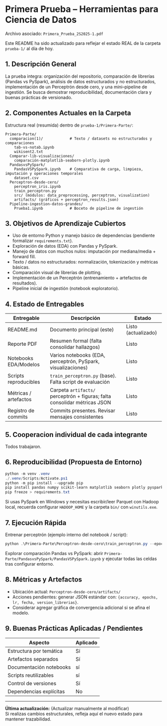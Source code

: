 # Primera Prueba – Herramientas para Ciencia de Datos

Archivo asociado: `Primera_Prueba_2S2025-1.pdf`

Este README ha sido actualizado para reflejar el estado REAL de la carpeta `prueba-1/` al día de hoy.

## 1. Descripción General

La prueba integra: organización del repositorio, comparación de librerías (Pandas vs PySpark), análisis de datos estructurados y no estructurados, implementación de un Perceptrón desde cero, y una mini–pipeline de ingestión. Se busca demostrar reproducibilidad, documentación clara y buenas prácticas de versionado.

## 2. Componentes Actuales en la Carpeta

Estructura real (resumida) dentro de `prueba-1/Primera-Parte/`:

```
Primera-Parte/
  comparacion(1)/            # Texto / datasets no estructurados y comparaciones
    tab-vs-notab.ipynb
    wikisent2.txt
  Comparar-lib-visualizaciones/
    comparación-matplotlib-seaborn-plotly.ipynb
  PandasvsPySpark/
    PandasVSPySpark.ipynb    # Comparativa de carga, limpieza, imputación y operaciones temporales
    dataset.csv
  Perceptron-desde-cero/
    perceptron_iris.ipynb
    train_perceptron.py
    src/ (módulos: data_preprocessing, perceptron, visualization)
    artifacts/ (gráficos + perceptron_results.json)
  Pipeline-ingestion-datos-grandes/
    Prueba1.ipynb            # Boceto de pipeline de ingestión
```

## 3. Objetivos de Aprendizaje Cubiertos

- Uso de entorno Python y manejo básico de dependencias (pendiente formalizar `requirements.txt`).
- Exploración de datos (EDA) con Pandas y PySpark.
- Manejo de datos con muchos nulos: imputación por mediana/media + forward fill.
- Texto / datos no estructurados: normalización, tokenización y métricas básicas.
- Comparación visual de librerías de plotting.
- Implementación de un Perceptrón (entrenamiento + artefactos de resultados).
- Pipeline inicial de ingestión (notebook exploratorio).

## 4. Estado de Entregables

| Entregable                | Descripción                                                              | Estado                           |
|-------------------------- | -------------------------------------------------------------------------|--------------------------------|
| README.md                 | Documento principal (este)                                               | Listo (actualizado)              |
| Reporte PDF               | Resumen formal (falta consolidar hallazgos)                              | Listo                            |
| Notebooks EDA/Modelos     | Varios notebooks (EDA, perceptrón, PySpark, visualizaciones)             | Listo                            |
| Scripts reproducibles     | `train_perceptron.py` (base). Falta script de evaluación                 | Listo                            |
| Métricas / artefactos     | Carpeta `artifacts/` perceptrón + figuras; falta consolidar métricas JSON| Listo                            |
| Registro de commits       | Commits presentes. Revisar mensajes consistentes                         | Listo                           |

## 5. Cooperacion individual de cada integrante 
Todos trabajaron.
## 6. Reproducibilidad (Propuesta de Entorno)

```powershell
python -m venv .venv
./.venv/Scripts/Activate.ps1
python -m pip install --upgrade pip
pip install pandas numpy scikit-learn matplotlib seaborn plotly pyspark
pip freeze > requirements.txt
```

Si usas PySpark en Windows y necesitas escribir/leer Parquet con Hadoop local, recuerda configurar `HADOOP_HOME` y la carpeta `bin/` con `winutils.exe`.

## 7. Ejecución Rápida

Entrenar perceptrón (ejemplo interno del notebook / script):

```powershell
python .\Primera-Parte\Perceptron-desde-cero\train_perceptron.py --epochs 50 --lr 0.01
```

Explorar comparación Pandas vs PySpark: abrir `Primera-Parte/PandasvsPySpark/PandasVSPySpark.ipynb` y ejecutar todas las celdas tras configurar entorno.

## 8. Métricas y Artefactos

- Ubicación actual: `Perceptron-desde-cero/artifacts/`
- Acciones pendientes: generar JSON estándar con: `{accuracy, epochs, lr, fecha, version_librerias}`.
- Considerar agregar gráfica de convergencia adicional si se afina el modelo.

## 9. Buenas Prácticas Aplicadas / Pendientes

| Aspecto                  | Aplicado |
|------------------------- | -------- | 
| Estructura por temática  | Sí       | 
| Artefactos separados     | Sí       | 
| Documentación notebooks  | sí       | 
| Scripts reutilizables    | sí       | 
| Control de versiones     | Sí       | 
| Dependencias explícitas  | No       | 


---
**Última actualización:** (Actualizar manualmente al modificar)  
Si realizas cambios estructurales, refleja aquí el nuevo estado para mantener trazabilidad.

